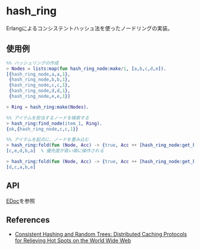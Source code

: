 hash_ring
=========
Erlangによるコンシステントハッシュ法を使ったノードリングの実装。

使用例
------
```erlang
%% ハッシュリングの作成
> Nodes = lists:map(fun hash_ring_node:make/1, [a,b,c,d,e]).
[{hash_ring_node,a,a,1},
 {hash_ring_node,b,b,1},
 {hash_ring_node,c,c,1},
 {hash_ring_node,d,d,1},
 {hash_ring_node,e,e,1}]

> Ring = hash_ring:make(Nodes).

%% アイテムを担当するノードを検索する
> hash_ring:find_node(item_1, Ring).
{ok,{hash_ring_node,c,c,1}}

%% アイテムを起点に、ノードを畳み込む
> hash_ring:fold(fun (Node, Acc) -> {true, Acc ++ [hash_ring_node:get_key(Node)]} end, item_1, [], Ring).
[c,e,d,b,a]  % 優先度が高い順に操作される

> hash_ring:fold(fun (Node, Acc) -> {true, Acc ++ [hash_ring_node:get_key(Node)]} end, item_2, [], Ring).
[d,c,a,b,e]
```

API
---

[EDoc](doc/README.md)を参照

References
----------

- [Consistent Hashing and Random Trees: Distributed Caching Protocols for Relieving Hot Spots on the World Wide Web](https://www.akamai.com/us/en/multimedia/documents/technical-publication/consistent-hashing-and-random-trees-distributed-caching-protocols-for-relieving-hot-spots-on-the-world-wide-web-technical-publication.pdf)
